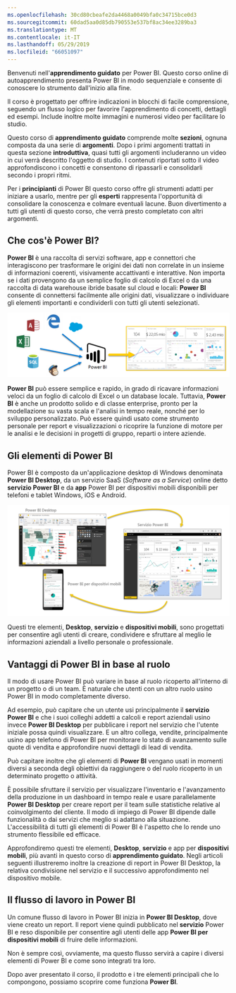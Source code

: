 ```yaml
---
ms.openlocfilehash: 30cd80cbeafe2da4468a0049bfa0c34715bce0d3
ms.sourcegitcommit: 60dad5aa0d85db790553e537bf8ac34ee3289ba3
ms.translationtype: MT
ms.contentlocale: it-IT
ms.lasthandoff: 05/29/2019
ms.locfileid: "66051097"
---
```

Benvenuti nell'**apprendimento guidato** per Power BI. Questo corso online di autoapprendimento presenta Power BI in modo sequenziale e consente di conoscere lo strumento dall'inizio alla fine.

Il corso è progettato per offrire indicazioni in blocchi di facile comprensione, seguendo un flusso logico per favorire l'apprendimento di concetti, dettagli ed esempi. Include inoltre molte immagini e numerosi video per facilitare lo studio.

Questo corso di **apprendimento guidato** comprende molte **sezioni**, ognuna composta da una serie di **argomenti**. Dopo i primi argomenti trattati in questa sezione **introduttiva**, quasi tutti gli argomenti includeranno un video in cui verrà descritto l'oggetto di studio. I contenuti riportati sotto il video approfondiscono i concetti e consentono di ripassarli e consolidarli secondo i propri ritmi.

Per i **principianti** di Power BI questo corso offre gli strumenti adatti per iniziare a usarlo, mentre per gli **esperti** rappresenta l'opportunità di consolidare la conoscenza e colmare eventuali lacune. Buon divertimento a tutti gli utenti di questo corso, che verrà presto completato con altri argomenti.

## <a name="what-is-power-bi"></a>Che cos'è Power BI?
**Power BI** è una raccolta di servizi software, app e connettori che interagiscono per trasformare le origini dei dati non correlate in un insieme di informazioni coerenti, visivamente accattivanti e interattive. Non importa se i dati provengono da un semplice foglio di calcolo di Excel o da una raccolta di data warehouse ibride basate sul cloud e locali: **Power BI** consente di connettersi facilmente alle origini dati, visualizzare o individuare gli elementi importanti e condividerli con tutti gli utenti selezionati.

![](media/0-0-what-is-power-bi/c0a0_1.png)

**Power BI** può essere semplice e rapido, in grado di ricavare informazioni veloci da un foglio di calcolo di Excel o un database locale. Tuttavia, **Power BI** è anche un prodotto solido e di classe enterprise, pronto per la modellazione su vasta scala e l'analisi in tempo reale, nonché per lo sviluppo personalizzato. Può essere quindi usato come strumento personale per report e visualizzazioni o ricoprire la funzione di motore per le analisi e le decisioni in progetti di gruppo, reparti o intere aziende.

## <a name="the-parts-of-power-bi"></a>Gli elementi di Power BI
Power BI è composto da un'applicazione desktop di Windows denominata **Power BI Desktop**, da un servizio SaaS (*Software as a Service*) online detto **servizio Power BI** e da **app** Power BI per dispositivi mobili disponibili per telefoni e tablet Windows, iOS e Android.

![](media/0-0-what-is-power-bi/c0a0_2.png)

Questi tre elementi, **Desktop**, **servizio** e **dispositivi mobili**, sono progettati per consentire agli utenti di creare, condividere e sfruttare al meglio le informazioni aziendali a livello personale o professionale.

## <a name="how-power-bi-matches-your-role"></a>Vantaggi di Power BI in base al ruolo
Il modo di usare Power BI può variare in base al ruolo ricoperto all'interno di un progetto o di un team. È naturale che utenti con un altro ruolo usino Power BI in modo completamente diverso.

Ad esempio, può capitare che un utente usi principalmente il **servizio Power BI** e che i suoi colleghi addetti a calcoli e report aziendali usino invece **Power BI Desktop** per pubblicare i report nel servizio che l'utente iniziale possa quindi visualizzare. E un altro collega, vendite, principalmente usino app telefono di Power BI per monitorare lo stato di avanzamento sulle quote di vendita e approfondire nuovi dettagli di lead di vendita.

Può capitare inoltre che gli elementi di **Power BI** vengano usati in momenti diversi a seconda degli obiettivi da raggiungere o del ruolo ricoperto in un determinato progetto o attività.

È possibile sfruttare il servizio per visualizzare l'inventario e l'avanzamento della produzione in un dashboard in tempo reale e usare parallelamente **Power BI Desktop** per creare report per il team sulle statistiche relative al coinvolgimento del cliente. Il modo di impiego di Power BI dipende dalle funzionalità o dai servizi che meglio si adattano alla situazione. L'accessibilità di tutti gli elementi di Power BI è l'aspetto che lo rende uno strumento flessibile ed efficace.

Approfondiremo questi tre elementi, **Desktop**, **servizio** e app per **dispositivi mobili**, più avanti in questo corso di **apprendimento guidato**. Negli articoli seguenti illustreremo inoltre la creazione di report in Power BI Desktop, la relativa condivisione nel servizio e il successivo approfondimento nel dispositivo mobile.

## <a name="the-flow-of-work-in-power-bi"></a>Il flusso di lavoro in Power BI
Un comune flusso di lavoro in Power BI inizia in **Power BI Desktop**, dove viene creato un report. Il report viene quindi pubblicato nel **servizio** Power BI e reso disponibile per consentire agli utenti delle app **Power BI per dispositivi mobili** di fruire delle informazioni.

Non è sempre così, ovviamente, ma questo flusso servirà a capire i diversi elementi di Power BI e come sono integrati tra loro.

Dopo aver presentato il corso, il prodotto e i tre elementi principali che lo compongono, possiamo scoprire come funziona **Power BI**.


